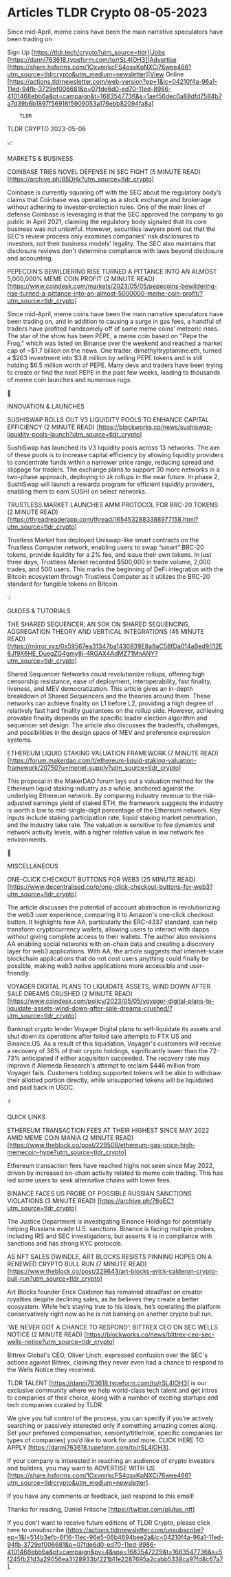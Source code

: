 # Articles TLDR Crypto 08-05-2023

Since mid-April, meme coins have been the main narrative speculators
have been trading on  

Sign Up [https://tldr.tech/crypto?utm_source=tldr]|Jobs
[https://danni763618.typeform.com/to/rSL4lOH3]|Advertise
[https://share.hsforms.com/1OxvmrkcFS4qsxKpNXCi76wee466?utm_source=tldrcrypto&utm_medium=newsletter]|View
Online
[https://actions.tldrnewsletter.com/web-version?ep=1&lc=04210f4a-96a1-11ed-94fb-3729ef006681&p=07fde6d0-ed70-11ed-8986-4101468ebb6a&pt=campaign&t=1683547736&s=1aef56dec0a88dfd7584b7a7d39b6b1897f56916f5909053a176ebb82094fa8a]


		TLDR 

TLDR CRYPTO 2023-05-08

📈 

MARKETS & BUSINESS

COINBASE TRIES NOVEL DEFENSE IN SEC FIGHT (5 MINUTE READ)
[https://archive.ph/85DHx?utm_source=tldr_crypto] 

Coinbase is currently squaring off with the SEC about the regulatory
body’s claims that Coinbase was operating as a stock exchange and
brokerage without adhering to investor-protection rules. One of the
main lines of defense Coinbase is leveraging is that the SEC approved
the company to go public in April 2021, claiming the regulatory body
signaled that its core business was not unlawful. However, securities
lawyers point out that the SEC's review process only examines
companies' risk disclosures to investors, not their business models'
legality. The SEC also maintains that disclosure reviews don't
determine compliance with laws beyond disclosure and accounting. 

PEPECOIN’S BEWILDERING RISE TURNED A PITTANCE INTO AN ALMOST
5,000,000% MEME COIN PROFIT (2 MINUTE READ)
[https://www.coindesk.com/markets/2023/05/05/pepecoins-bewildering-rise-turned-a-pittance-into-an-almost-5000000-meme-coin-profit/?utm_source=tldr_crypto]


Since mid-April, meme coins have been the main narrative speculators
have been trading on, and in addition to causing a surge in gas fees,
a handful of traders have profited handsomely off of some meme
coins’ meteoric rises. The star of the show has been PEPE, a meme
coin based on "Pepe the Frog," which was listed on Binance over the
weekend and reached a market cap of ~$1.7 billion on the news. One
trader, dimethyltryptamine.eth, turned a $263 investment into $3.8
million by selling PEPE tokens and is still holding $6.5 million worth
of PEPE. Many devs and traders have been trying to create or find the
next PEPE in the past few weeks, leading to thousands of meme coin
launches and numerous rugs. 

🚀 

INNOVATION & LAUNCHES

SUSHISWAP ROLLS OUT V3 LIQUIDITY POOLS TO ENHANCE CAPITAL EFFICIENCY
(2 MINUTE READ)
[https://blockworks.co/news/sushiswap-liquidity-pools-launch?utm_source=tldr_crypto]


SushiSwap has launched its V3 liquidity pools across 13 networks. The
aim of these pools is to increase capital efficiency by allowing
liquidity providers to concentrate funds within a narrower price
range, reducing spread and slippage for traders. The exchange plans to
support 30 more networks in a two-phase approach, deploying to zk
rollups in the near future. In phase 2, SushiSwap will launch a
rewards program for efficient liquidity providers, enabling them to
earn SUSHI on select networks. 

TRUSTLESS.MARKET LAUNCHES AMM PROTOCOL FOR BRC-20 TOKENS (2 MINUTE
READ)
[https://threadreaderapp.com/thread/1654532883388977158.html?utm_source=tldr_crypto]


Trustless Market has deployed Uniswap-like smart contracts on the
Trustless Computer network, enabling users to swap “smart” BRC-20
tokens, provide liquidity for a 2% fee, and issue their own tokens. In
just three days, Trustless Market recorded $500,000 in trade volume,
2,000 trades, and 500 users. This marks the beginning of DeFi
integration with the Bitcoin ecosystem through Trustless Computer as
it utilizes the BRC-20 standard for fungible tokens on Bitcoin. 

💡 

GUIDES & TUTORIALS

THE SHARED SEQUENCER; AN SOK ON SHARED SEQUENCING, AGGREGATION THEORY
AND VERTICAL INTEGRATIONS (45 MINUTE READ)
[https://mirror.xyz/0x59567ea31347ba1430939E8a8aC58fDa014aBed9/I12E6Jf9X6HE_DuegZG4gmy8j-4RGAX4AdMZ71MnANY?utm_source=tldr_crypto]


Shared Sequencer Networks could revolutionize rollups, offering high
censorship resistance, ease of deployment, interoperability, fast
finality, liveness, and MEV democratization. This article gives an
in-depth breakdown of Shared Sequencers and the theories around them.
These networks can achieve finality on L1 before L2, providing a high
degree of relatively fast hard finality guarantees on the rollup side.
However, achieving provable finality depends on the specific leader
election algorithm and sequencer set design. The article also
discusses the tradeoffs, challenges, and possibilities in the design
space of MEV and preference expression systems. 

ETHEREUM LIQUID STAKING VALUATION FRAMEWORK (7 MINUTE READ)
[https://forum.makerdao.com/t/ethereum-liquid-staking-valuation-framework/20750?u=monet-supply?utm_source=tldr_crypto]


This proposal in the MakerDAO forum lays out a valuation method for
the Ethereum liquid staking industry as a whole, anchored against the
underlying Ethereum network. By comparing industry revenue to the
risk-adjusted earnings yield of staked ETH, the framework suggests the
industry is worth a low to mid-single-digit percentage of the Ethereum
network. Key inputs include staking participation rate, liquid staking
market penetration, and the industry take rate. The valuation is
sensitive to fee dynamics and network activity levels, with a higher
relative value in low network fee environments. 

🦄 

MISCELLANEOUS

ONE-CLICK CHECKOUT BUTTONS FOR WEB3 (25 MINUTE READ)
[https://www.decentralised.co/p/one-click-checkout-buttons-for-web3?utm_source=tldr_crypto]


The article discusses the potential of account abstraction in
revolutionizing the web3 user experience, comparing it to Amazon's
one-click checkout button. It highlights how AA, particularly the
ERC-4337 standard, can help transform cryptocurrency wallets, allowing
users to interact with dapps without giving complete access to their
wallets. The author also envisions AA enabling social networks with
on-chain data and creating a discovery layer for web3 applications.
With AA, the article suggests that internet-scale blockchain
applications that do not cost users anything could finally be
possible, making web3 native applications more accessible and
user-friendly. 

VOYAGER DIGITAL PLANS TO LIQUIDATE ASSETS, WIND DOWN AFTER SALE DREAMS
CRUSHED (2 MINUTE READ)
[https://www.coindesk.com/policy/2023/05/05/voyager-digital-plans-to-liquidate-assets-wind-down-after-sale-dreams-crushed/?utm_source=tldr_crypto]


Bankrupt crypto lender Voyager Digital plans to self-liquidate its
assets and shut down its operations after failed sale attempts to FTX
US and Binance.US. As a result of this liquidation, Voyager's
customers will receive a recovery of 36% of their crypto holdings,
significantly lower than the 72-73% anticipated if either acquisition
succeeded. The recovery rate may improve if Alameda Research's attempt
to reclaim $446 million from Voyager fails. Customers holding
supported tokens will be able to withdraw their allotted portion
directly, while unsupported tokens will be liquidated and paid back in
USDC. 

⚡ 

QUICK LINKS

ETHEREUM TRANSACTION FEES AT THEIR HIGHEST SINCE MAY 2022 AMID MEME
COIN MANIA (2 MINUTE READ)
[https://www.theblock.co/post/229508/ethereum-gas-price-high-memecoin-hype?utm_source=tldr_crypto]


Ethereum transaction fees have reached highs not seen since May 2022,
driven by increased on-chain activity related to meme coin trading.
This has led some users to seek alternative chains with lower fees. 

BINANCE FACES US PROBE OF POSSIBLE RUSSIAN SANCTIONS VIOLATIONS (3
MINUTE READ) [https://archive.ph/76gEC?utm_source=tldr_crypto] 

The Justice Department is investigating Binance Holdings for
potentially helping Russians evade U.S. sanctions. Binance is facing
multiple probes, including IRS and SEC investigations, but asserts it
is in compliance with sanctions and has strong KYC protocols. 

AS NFT SALES DWINDLE, ART BLOCKS RESISTS PINNING HOPES ON A RENEWED
CRYPTO BULL RUN (7 MINUTE READ)
[https://www.theblock.co/post/229643/art-blocks-erick-calderon-crypto-bull-run?utm_source=tldr_crypto]


Art Blocks founder Erick Calderon has remained steadfast on creator
royalties despite declining sales, as he believes they create a better
ecosystem. While he’s staying true to his ideals, he’s operating
the platform conservatively right now as he is not banking on another
crypto bull run. 

‘WE NEVER GOT A CHANCE TO RESPOND’: BITTREX CEO ON SEC WELLS
NOTICE (2 MINUTE READ)
[https://blockworks.co/news/bittrex-ceo-sec-wells-notice?utm_source=tldr_crypto]


Bittrex Global's CEO, Oliver Linch, expressed confusion over the SEC's
actions against Bittrex, claiming they never even had a chance to
respond to the Wells Notice they received. 

TLDR TALENT [https://danni763618.typeform.com/to/rSL4lOH3] is our
exclusive community where we help world-class tech talent and get
intros to companies of their choice, along with a number of exciting
startups and tech companies curated by TLDR.

We give you full control of the process, you can specify if you’re
actively searching or passively interested only if something amazing
comes along. Set your preferred compensation, seniority/title/role,
specific companies (or types of companies) you’d like to work for
and more. CLICK HERE TO APPLY
[https://danni763618.typeform.com/to/rSL4lOH3].

If your company is interested in reaching an audience of crypto
investors and builders, you may want to ADVERTISE WITH US
[https://share.hsforms.com/1OxvmrkcFS4qsxKpNXCi76wee466?utm_source=tldrcrypto&utm_medium=newsletter].


If you have any comments or feedback, just respond to this email! 

Thanks for reading, 
Daniel Fritsche [https://twitter.com/plutus_nft] 

If you don't want to receive future editions of TLDR Crypto,
please click here to unsubscribe
[https://actions.tldrnewsletter.com/unsubscribe?ep=1&l=514b3efb-6f16-11ec-96e5-06b4694bee2a&lc=04210f4a-96a1-11ed-94fb-3729ef006681&p=07fde6d0-ed70-11ed-8986-4101468ebb6a&pt=campaign&pv=4&spa=1683547229&t=1683547736&s=5f245fb21d3a29056ea3128933bf221b11e2287695a2cabb5338ca97fd8c67a7].


 